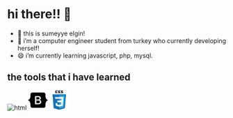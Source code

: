 <h1>hi there!! 👋</h1>


- 🔭 this is sumeyye elgin!
- 🌱 i’m a computer engineer student from turkey who currently developing herself!
- 😄 i’m currently learning javascript, php, mysql.
 <h2>the tools that i have learned</h2>
 <div class="tools">
  <img src="https://cdn.jsdelivr.net/gh/devicons/devicon/icons/html5/html5-original.svg" alt="html" width="45" height="45"/>
  <img src="https://raw.githubusercontent.com/devicons/devicon/master/icons/bootstrap/bootstrap-plain.svg" alt="bootstrap" width="45" height="45" />
  <img src="https://raw.githubusercontent.com/devicons/devicon/master/icons/css3/css3-original-wordmark.svg" alt="css3" width="45" height="45" />
</div>
